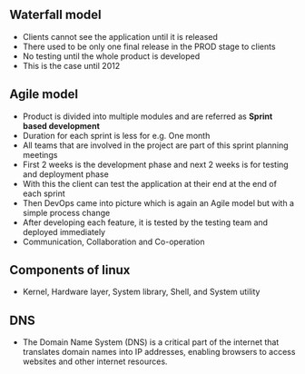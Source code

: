 ## Waterfall model

- Clients cannot see the application until it is released
- There used to be only one final release in the PROD stage to clients
- No testing until the whole product is developed
- This is the case until 2012

## Agile model

- Product is divided into multiple modules and are referred as **Sprint based development**
- Duration for each sprint is less for e.g. One month
- All teams that are involved in the project are part of this sprint planning meetings
- First 2 weeks is the development phase and next 2 weeks is for testing and deployment phase
- With this the client can test the application at their end at the end of each sprint
- Then DevOps came into picture which is again an Agile model but with a simple process change
- After developing each feature, it is tested by the testing team and deployed immediately
- Communication, Collaboration and Co-operation

## Components of linux

- Kernel, Hardware layer, System library, Shell, and System utility

## DNS

- The Domain Name System (DNS) is a critical part of the internet that translates domain names into IP addresses, enabling browsers to access websites and other internet resources. 